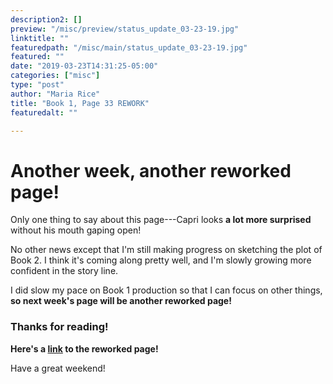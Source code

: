 ```yaml
---
description2: []
preview: "/misc/preview/status_update_03-23-19.jpg"
linktitle: ""
featuredpath: "/misc/main/status_update_03-23-19.jpg"
featured: ""
date: "2019-03-23T14:31:25-05:00"
categories: ["misc"]
type: "post"
author: "Maria Rice"
title: "Book 1, Page 33 REWORK"
featuredalt: ""

---
```


# Another week, another reworked page! 

Only one thing to say about this page---Capri looks **a lot more surprised** without his mouth gaping open! 

No other news except that I'm still making progress on sketching the plot of Book 2. I think it's coming along pretty well, and I'm slowly growing more confident in the story line. 

I did slow my pace on Book 1 production so that I can focus on other things, **so next week's page will be another reworked page!** 

### Thanks for reading! 

**Here's a [link](https://mcrice123.github.io/morphic/blog/book-1-page-33/) to the reworked page!** 

Have a great weekend!
